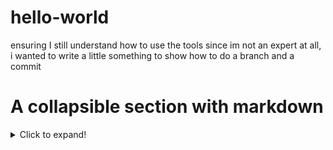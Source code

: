 # hello-world
ensuring I still understand how to use the tools
since im not an expert at all, i wanted to write a little something to show how to do a branch and a commit
# A collapsible section with markdown
<details>
  <summary>Click to expand!</summary>
  
  ## Heading
  1. A numbered
  2. list
     * With some
     * Sub bullets
</details>
